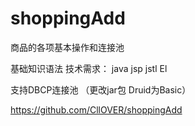 # shoppingAdd
商品的各项基本操作和连接池

基础知识语法
技术需求：
java  jsp jstl El  

支持DBCP连接池  （更改jar包   Druid为Basic）

https://github.com/CllOVER/shoppingAdd

